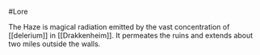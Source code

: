 #Lore 

The Haze is magical radiation emitted by the vast concentration of [[delerium]] in [[Drakkenheim]]. It permeates the ruins and extends about two miles outside the walls.